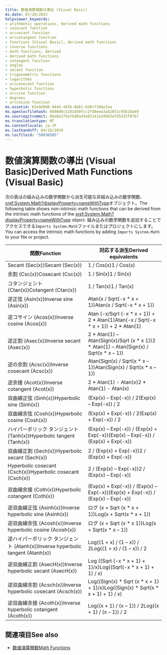 ```yaml
---
title: 数値演算関数の導出 (Visual Basic)
ms.date: 07/20/2015
helpviewer_keywords:
- arithmetic operations, derived math functions
- cosecant function
- arcsecant function
- arccotangent function
- functions [Visual Basic], derived math functions
- inverse functions
- math functions, derived
- derived math functions
- cotangent function
- angles
- secant function
- trigonometric functions
- logarithms
- arccosecant function
- hyperbolic functions
- arcsine function
- degrees
- arccosine function
ms.assetid: 63e449d8-9444-44fb-8db1-6d9cf346e2aa
ms.openlocfilehash: 0d0606c52d1d50fcc2fd8eea3ad2851c95b18a69
ms.sourcegitcommit: 0be8a279af6d8a43e03141e349d3efd5d35f8767
ms.translationtype: MT
ms.contentlocale: ja-JP
ms.lasthandoff: 04/18/2019
ms.locfileid: "58836585"
---
```

# <a name="derived-math-functions-visual-basic"></a><span data-ttu-id="94b88-102">数値演算関数の導出 (Visual Basic)</span><span class="sxs-lookup"><span data-stu-id="94b88-102">Derived Math Functions (Visual Basic)</span></span>
<span data-ttu-id="94b88-103">次の表はの組み込みの数学関数から派生可能な非組み込みの数学関数、<xref:System.Math?displayProperty=nameWithType>オブジェクト。</span><span class="sxs-lookup"><span data-stu-id="94b88-103">The following table shows non-intrinsic math functions that can be derived from the intrinsic math functions of the <xref:System.Math?displayProperty=nameWithType> object.</span></span> <span data-ttu-id="94b88-104">組み込みの数学関数を追加することでアクセスできる`Imports System.Math`ファイルまたはプロジェクトにします。</span><span class="sxs-lookup"><span data-stu-id="94b88-104">You can access the intrinsic math functions by adding `Imports System.Math` to your file or project.</span></span>  
  
|<span data-ttu-id="94b88-105">関数</span><span class="sxs-lookup"><span data-stu-id="94b88-105">Function</span></span>|<span data-ttu-id="94b88-106">対応する派生</span><span class="sxs-lookup"><span data-stu-id="94b88-106">Derived equivalents</span></span>|  
|--------------|-------------------------|  
|<span data-ttu-id="94b88-107">Secant (Sec(x))</span><span class="sxs-lookup"><span data-stu-id="94b88-107">Secant (Sec(x))</span></span>|<span data-ttu-id="94b88-108">1 / Cos(x)</span><span class="sxs-lookup"><span data-stu-id="94b88-108">1 / Cos(x)</span></span>|  
|<span data-ttu-id="94b88-109">余割 (Csc(x))</span><span class="sxs-lookup"><span data-stu-id="94b88-109">Cosecant (Csc(x))</span></span>|<span data-ttu-id="94b88-110">1 / Sin(x)</span><span class="sxs-lookup"><span data-stu-id="94b88-110">1 / Sin(x)</span></span>|  
|<span data-ttu-id="94b88-111">コタンジェント (Ctan(x))</span><span class="sxs-lookup"><span data-stu-id="94b88-111">Cotangent (Ctan(x))</span></span>|<span data-ttu-id="94b88-112">1 / Tan(x)</span><span class="sxs-lookup"><span data-stu-id="94b88-112">1 / Tan(x)</span></span>|  
|<span data-ttu-id="94b88-113">逆正弦 (Asin(x))</span><span class="sxs-lookup"><span data-stu-id="94b88-113">Inverse sine (Asin(x))</span></span>|<span data-ttu-id="94b88-114">Atan(x / Sqrt(-x \* x + 1))</span><span class="sxs-lookup"><span data-stu-id="94b88-114">Atan(x / Sqrt(-x \* x + 1))</span></span>|  
|<span data-ttu-id="94b88-115">逆コサイン (Acos(x))</span><span class="sxs-lookup"><span data-stu-id="94b88-115">Inverse cosine (Acos(x))</span></span>|<span data-ttu-id="94b88-116">Atan (-x/Sqrt (-x \* x + 1)) + 2 \* Atan(1)</span><span class="sxs-lookup"><span data-stu-id="94b88-116">Atan(-x / Sqrt(-x \* x + 1)) + 2 \* Atan(1)</span></span>|  
|<span data-ttu-id="94b88-117">逆正割 (Asec(x))</span><span class="sxs-lookup"><span data-stu-id="94b88-117">Inverse secant (Asec(x))</span></span>|<span data-ttu-id="94b88-118">2 \* Atan(1) – Atan(Sign(x)/Sqrt (x \* x 1))</span><span class="sxs-lookup"><span data-stu-id="94b88-118">2 \* Atan(1) – Atan(Sign(x) / Sqrt(x \* x – 1))</span></span>|  
|<span data-ttu-id="94b88-119">逆の余割 (Acsc(x))</span><span class="sxs-lookup"><span data-stu-id="94b88-119">Inverse cosecant (Acsc(x))</span></span>|<span data-ttu-id="94b88-120">Atan(Sign(x) / Sqrt(x \* x – 1))</span><span class="sxs-lookup"><span data-stu-id="94b88-120">Atan(Sign(x) / Sqrt(x \* x – 1))</span></span>|  
|<span data-ttu-id="94b88-121">逆余接 (Acot(x))</span><span class="sxs-lookup"><span data-stu-id="94b88-121">Inverse cotangent (Acot(x))</span></span>|<span data-ttu-id="94b88-122">2 \* Atan(1) - Atan(x)</span><span class="sxs-lookup"><span data-stu-id="94b88-122">2 \* Atan(1) - Atan(x)</span></span>|  
|<span data-ttu-id="94b88-123">双曲線正弦 (Sinh(x))</span><span class="sxs-lookup"><span data-stu-id="94b88-123">Hyperbolic sine (Sinh(x))</span></span>|<span data-ttu-id="94b88-124">(Exp(x) – Exp(-x)) / 2</span><span class="sxs-lookup"><span data-stu-id="94b88-124">(Exp(x) – Exp(-x)) / 2</span></span>|  
|<span data-ttu-id="94b88-125">双曲線余弦 (Cosh(x))</span><span class="sxs-lookup"><span data-stu-id="94b88-125">Hyperbolic cosine (Cosh(x))</span></span>|<span data-ttu-id="94b88-126">(Exp(x) + Exp(-x)) / 2</span><span class="sxs-lookup"><span data-stu-id="94b88-126">(Exp(x) + Exp(-x)) / 2</span></span>|  
|<span data-ttu-id="94b88-127">ハイパーボリック タンジェント (Tanh(x))</span><span class="sxs-lookup"><span data-stu-id="94b88-127">Hyperbolic tangent (Tanh(x))</span></span>|<span data-ttu-id="94b88-128">(Exp(x) – Exp(-x)) / (Exp(x) + Exp(-x))</span><span class="sxs-lookup"><span data-stu-id="94b88-128">(Exp(x) – Exp(-x)) / (Exp(x) + Exp(-x))</span></span>|  
|<span data-ttu-id="94b88-129">双曲線正割 (Sech(x))</span><span class="sxs-lookup"><span data-stu-id="94b88-129">Hyperbolic secant (Sech(x))</span></span>|<span data-ttu-id="94b88-130">2 / (Exp(x) + Exp(-x))</span><span class="sxs-lookup"><span data-stu-id="94b88-130">2 / (Exp(x) + Exp(-x))</span></span>|  
|<span data-ttu-id="94b88-131">Hyperbolic cosecant (Csch(x))</span><span class="sxs-lookup"><span data-stu-id="94b88-131">Hyperbolic cosecant (Csch(x))</span></span>|<span data-ttu-id="94b88-132">2 / (Exp(x) – Exp(-x))</span><span class="sxs-lookup"><span data-stu-id="94b88-132">2 / (Exp(x) – Exp(-x))</span></span>|  
|<span data-ttu-id="94b88-133">双曲線余接 (Coth(x))</span><span class="sxs-lookup"><span data-stu-id="94b88-133">Hyperbolic cotangent (Coth(x))</span></span>|<span data-ttu-id="94b88-134">(Exp(x) + Exp(-x)) / (Exp(x) – Exp(-x))</span><span class="sxs-lookup"><span data-stu-id="94b88-134">(Exp(x) + Exp(-x)) / (Exp(x) – Exp(-x))</span></span>|  
|<span data-ttu-id="94b88-135">逆双曲線正弦 (Asinh(x))</span><span class="sxs-lookup"><span data-stu-id="94b88-135">Inverse hyperbolic sine (Asinh(x))</span></span>|<span data-ttu-id="94b88-136">ログ (x + Sqrt (x \* x + 1))</span><span class="sxs-lookup"><span data-stu-id="94b88-136">Log(x + Sqrt(x \* x + 1))</span></span>|  
|<span data-ttu-id="94b88-137">逆双曲線余弦 (Acosh(x))</span><span class="sxs-lookup"><span data-stu-id="94b88-137">Inverse hyperbolic cosine (Acosh(x))</span></span>|<span data-ttu-id="94b88-138">ログ (x + Sqrt (x \* x 1))</span><span class="sxs-lookup"><span data-stu-id="94b88-138">Log(x + Sqrt(x \* x – 1))</span></span>|  
|<span data-ttu-id="94b88-139">逆ハイパーボリック タンジェント (Atanh(x))</span><span class="sxs-lookup"><span data-stu-id="94b88-139">Inverse hyperbolic tangent (Atanh(x))</span></span>|<span data-ttu-id="94b88-140">Log((1 + x) / (1 – x)) / 2</span><span class="sxs-lookup"><span data-stu-id="94b88-140">Log((1 + x) / (1 – x)) / 2</span></span>|  
|<span data-ttu-id="94b88-141">逆双曲線正割 (AsecH(x))</span><span class="sxs-lookup"><span data-stu-id="94b88-141">Inverse hyperbolic secant (AsecH(x))</span></span>|<span data-ttu-id="94b88-142">Log ((Sqrt (-x \* x + 1) + 1)/x)</span><span class="sxs-lookup"><span data-stu-id="94b88-142">Log((Sqrt(-x \* x + 1) + 1) / x)</span></span>|  
|<span data-ttu-id="94b88-143">逆双曲線余割 (Acsch(x))</span><span class="sxs-lookup"><span data-stu-id="94b88-143">Inverse hyperbolic cosecant (Acsch(x))</span></span>|<span data-ttu-id="94b88-144">Log((Sign(x) \* Sqrt (x \* x + 1) + 1)/x)</span><span class="sxs-lookup"><span data-stu-id="94b88-144">Log((Sign(x) \* Sqrt(x \* x + 1) + 1) / x)</span></span>|  
|<span data-ttu-id="94b88-145">逆双曲線余接 (Acoth(x))</span><span class="sxs-lookup"><span data-stu-id="94b88-145">Inverse hyperbolic cotangent (Acoth(x))</span></span>|<span data-ttu-id="94b88-146">Log((x + 1) / (x – 1)) / 2</span><span class="sxs-lookup"><span data-stu-id="94b88-146">Log((x + 1) / (x – 1)) / 2</span></span>|  
  
## <a name="see-also"></a><span data-ttu-id="94b88-147">関連項目</span><span class="sxs-lookup"><span data-stu-id="94b88-147">See also</span></span>

- [<span data-ttu-id="94b88-148">数値演算関数</span><span class="sxs-lookup"><span data-stu-id="94b88-148">Math Functions</span></span>](../../../visual-basic/language-reference/functions/math-functions.md)
